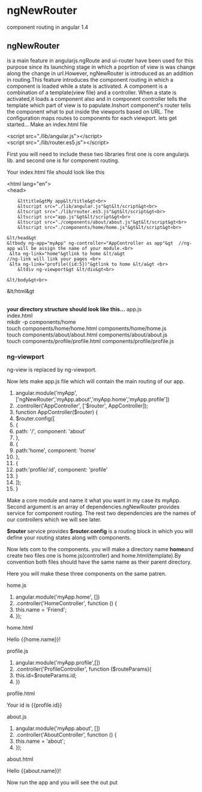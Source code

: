 # ngNewRouter
component routing in angular 1.4
<h2>ngNewRouter</h2><p> is a  main feature in angularjs.ngRoute and ui-router have been used for this purpose since its launching stage in which a poprtion of view is was change along
the change in url.However, ngNewRouter is introduced as an addition in routing.This feature introduces the component routing in which a component is loaded while 
a state is activated. 
A component is a combination of a template(view file) and a controller. When a state is activated,it loads a component also and in component controller tells the
template which part of view is to papulate.Inshort component's router tells the component what to put inside the viewports based on URL. The configuration maps routes to components for each viewport. 
lets get started...
	Make an index.html file</p>
	&ltscript src="./lib/angular.js">&lt/script&gt <br>
     &ltscript src="./lib/router.es5.js">&lt/script&gt<p>
First you will need to include these two libraries first one is core angularjs lib. and second one is for component routing.

Your index.html file should look like this
<p>&lthtml lang="en"&gt<br>
    &lthead&gt<br>
       
        &lttitle&gtMy app&lt/title&gt<br>
        &ltscript src="./lib/angular.js"&gt&lt/script&gt<br>
        &ltscript src="./lib/router.es5.js"&gt&lt/script&gt<br>
        &ltscript src="app.js"&gt&lt/script&gt<br>
        &ltscript src="./components/about/about.js"&gt&lt/script&gt<br>
        &ltscript src="./components/home/home.js"&gt&lt/script&gt<br>
    
    &lt/head&gt
    &ltbody ng-app="myApp" ng-controller="AppController as app"&gt  //ng-app will be assign the name of your module.<br>
     &lta ng-link="home"&gtlink to home &lt/a&gt                        //ng-link will link your pages <br>
     &lta ng-link="profile({id:5})"&gtlink to home &lt/a&gt <br>
        &ltdiv ng-viewport&gt &lt/div&gt<br>

    &lt/body&gt<br>
&lt/html&gt</p><br>
<b>your directory structure should look like this...</b>
app.js<br>
index.html<br>
mkdir -p components/home<br>
touch components/home/home.html components/home/home.js<br>
touch components/about/about.html components/about/about.js<br>
touch components/profile/profile.html components/profile/profile.js<br>
<h3>ng-viewport</h3>ng-view is replaced by ng-viewport. <div ng-viewport></div>
<p>Now lets make app.js file which will contain the main routing of our app.</p>

<ol>
<li>angular.module('myApp', ['ngNewRouter','myApp.about','myApp.home','myApp.profile'])</li>
<li>.controller('AppController', ['$router', AppController]);</li>
 
<li>function AppController($router) {</li>

<li>$router.config([</li>
<li>    { 
<li>        path: '/', component: 'about'</li>
<li>    },</li>
<li>    {</li>
<li>        path:'home', component: 'home'</li>
<li>    },</li>
<li>   {</li>
<li>        path:'profile/:id', component: 'profile'</li>
<li>    }</li>
<li>   ]);</li>
<li>}</li>
</ol>
<p>Make a core module and name it what you want in my case its myApp.
Second argument is an array of dependencies.ngNewRouter provides service for component routing.
The rest two dependencies are the names of our controllers which we will see later.
</p>
<b>$router</b> service provides 
<b>$router.config</b> is a routing block in which you will define your routing states along with components.

<p>Now lets com to the components. you will make a directory name <b>home</b>and create
two files one is home.js(controller) and home.html(template).By convention both files should have the same name as their parent directory. </p>
Here you will make these three components on the same patren.

<p>home.js
<ol>
<li>angular.module('myApp.home', [])</li>
<li>  .controller('HomeController', function () {</li>
    
<li>    this.name = 'Friend';</li>

<li>  });</li> 
</ol></p>

<p>home.html
<p>Hello {{home.name}}!</p>
</p>

<p>profile.js
<ol>
<li>angular.module('myApp.profile',[])</li>
<li>.controller('ProfileController', function ($routeParams){</li>
<li>    this.id=$routeParams.id;</li>
<li>})</li>
</ol></p>
<p>profile.html
<p>Your id is {{profile.id}}</p></p>
<p>about.js
<ol>
<li>angular.module('myApp.about', [])</li>
<li>  .controller('AboutController', function () {</li>
    
<li>    this.name = 'about';</li>

<li>  });</li></ol></p>
<p>about.html
<p>Hello {{about.name}}!</p></p>
<p>Now run the app and you will see the out put</p>
